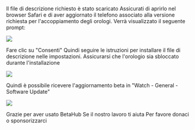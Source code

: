 Il file di descrizione richiesto è stato scaricato
Assicurati di aprirlo nel browser Safari e di aver aggiornato il telefono associato alla versione richiesta per l'accoppiamento degli orologi.
Verrà visualizzato il seguente prompt:

![][Install Profile Alert]

Fare clic su "Consenti"
Quindi seguire le istruzioni per installare il file di descrizione nelle impostazioni. Assicurarsi che l'orologio sia sbloccato durante l'installazione

![][After Install Profile]

Quindi è possibile ricevere l'aggiornamento beta in "Watch - General - Software Update"

![][System Update]

Grazie per aver usato BetaHub
Se il nostro lavoro ti aiuta
Per favore donaci o sponsorizzarci

[Install Profile Alert]: https://tva1.sinaimg.cn/large/008i3skNgy1gwqlc5hlmuj30gz0afgli.jpg
[After Install Profile]: https://tva1.sinaimg.cn/large/008i3skNgy1gwqoqzmdmwj311q0hqdgl.jpg
[System Update]: https://tva1.sinaimg.cn/large/008i3skNgy1gwqoqqe48qj30f10hqq31.jpg